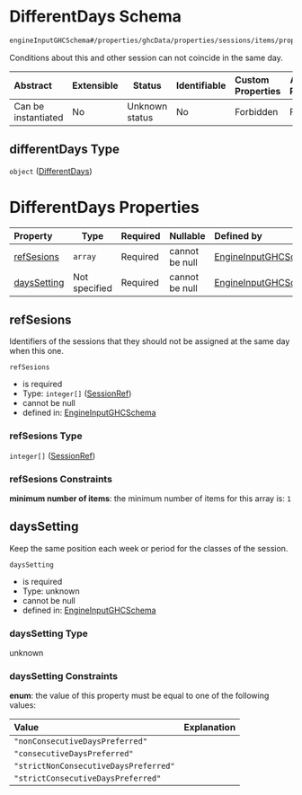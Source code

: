 # DifferentDays Schema

```txt
engineInputGHCSchema#/properties/ghcData/properties/sessions/items/properties/sessionRelations/properties/differentDays
```

Conditions about this and other session can not coincide in the same day.


| Abstract            | Extensible | Status         | Identifiable | Custom Properties | Additional Properties | Access Restrictions | Defined In                                                         |
| :------------------ | ---------- | -------------- | ------------ | :---------------- | --------------------- | ------------------- | ------------------------------------------------------------------ |
| Can be instantiated | No         | Unknown status | No           | Forbidden         | Forbidden             | none                | [ghc.schema.json\*](../out/ghc.schema.json "open original schema") |

## differentDays Type

`object` ([DifferentDays](ghc-properties-ghcdata-properties-sessions-session-properties-sessionrelations-properties-differentdays.md))

# DifferentDays Properties

| Property                    | Type          | Required | Nullable       | Defined by                                                                                                                                                                                                                                                                                                 |
| :-------------------------- | ------------- | -------- | -------------- | :--------------------------------------------------------------------------------------------------------------------------------------------------------------------------------------------------------------------------------------------------------------------------------------------------------- |
| [refSesions](#refsesions)   | `array`       | Required | cannot be null | [EngineInputGHCSchema](ghc-properties-ghcdata-properties-sessions-session-properties-sessionrelations-properties-differentdays-properties-refsesions.md "engineInputGHCSchema#/properties/ghcData/properties/sessions/items/properties/sessionRelations/properties/differentDays/properties/refSesions")   |
| [daysSetting](#dayssetting) | Not specified | Required | cannot be null | [EngineInputGHCSchema](ghc-properties-ghcdata-properties-sessions-session-properties-sessionrelations-properties-differentdays-properties-dayssetting.md "engineInputGHCSchema#/properties/ghcData/properties/sessions/items/properties/sessionRelations/properties/differentDays/properties/daysSetting") |

## refSesions

Identifiers of the sessions that they should not be assigned at the same day when this one.


`refSesions`

-   is required
-   Type: `integer[]` ([SessionRef](ghc-properties-ghcdata-properties-sessions-session-properties-sessionrelations-properties-differentdays-properties-refsesions-sessionref.md))
-   cannot be null
-   defined in: [EngineInputGHCSchema](ghc-properties-ghcdata-properties-sessions-session-properties-sessionrelations-properties-differentdays-properties-refsesions.md "engineInputGHCSchema#/properties/ghcData/properties/sessions/items/properties/sessionRelations/properties/differentDays/properties/refSesions")

### refSesions Type

`integer[]` ([SessionRef](ghc-properties-ghcdata-properties-sessions-session-properties-sessionrelations-properties-differentdays-properties-refsesions-sessionref.md))

### refSesions Constraints

**minimum number of items**: the minimum number of items for this array is: `1`

## daysSetting

Keep the same position each week or period for the classes of the session.


`daysSetting`

-   is required
-   Type: unknown
-   cannot be null
-   defined in: [EngineInputGHCSchema](ghc-properties-ghcdata-properties-sessions-session-properties-sessionrelations-properties-differentdays-properties-dayssetting.md "engineInputGHCSchema#/properties/ghcData/properties/sessions/items/properties/sessionRelations/properties/differentDays/properties/daysSetting")

### daysSetting Type

unknown

### daysSetting Constraints

**enum**: the value of this property must be equal to one of the following values:

| Value                                 | Explanation |
| :------------------------------------ | ----------- |
| `"nonConsecutiveDaysPreferred"`       |             |
| `"consecutiveDaysPreferred"`          |             |
| `"strictNonConsecutiveDaysPreferred"` |             |
| `"strictConsecutiveDaysPreferred"`    |             |
